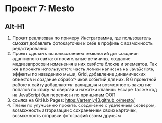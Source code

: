 # Проект 7: Mesto
Alt-H1
----------
1. Проект реализован по примеру Инстраграмма, где пользователь сможет добавлять фотокарточки к себе в профиль с возможность редактирования
2. Проект сделан с использованием технологий для создания адаптивного сайта: относительные величины, создание медиазапросов и изменения в них свойств блоков и элементов. Так же в проекте используются: часть логики написана на JavaScripte, эффекты по наведению мыши, Grid, добавление динамических объектов и создание обработчиков событий для них. В 6 проектной работе к сайту добавляются: валидация и возможность закрытие попапов по клику на оверлэй и нажатии клавиши Escape
Так же код на JavaScript был переписан по принципам ООП
3. ссылка на GitHub Pages: https://artemiy43.github.io/mesto/
4. Планы по улучшению проекта: соединение с удалённым сервером, возможность авторизации с сохранением своих карточек, возможность отправки фотографий своим друзьям

